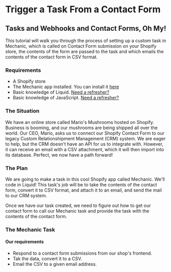 # Trigger a Task From a Contact Form

## Tasks and Webhooks and Contact Forms, Oh My!

This tutorial will walk you through the process of setting up a custom task in Mechanic, which is called on Contact Form submission on your Shopify store, the contents of the form are passed to the task and which emails the contents of the contact form in CSV format.

### Requirements

* A Shopify store
* The Mechanic app installed. You can install it [here](https://apps.shopify.com/mechanic?ref=lightward)
* Basic knowledge of Liquid. [Need a refresher?](../../liquid/basics/)
* Basic knowledge of JavaScript. [Need a refresher?](https://www.w3schools.com/js/default.asp)

### The Situation

We have an online store called Mario's Mushrooms hosted on Shopify. Business is booming, and our mushrooms are being shipped all over the world. Our CEO, Mario, asks us to connect our Shopify Contact Form to our legacy Custom Relationshipment Management \(CRM\) system. We are eager to help, but the CRM doesn't have an API for us to integrate with. However, it can receive an email with a CSV attachment, which it will then import into its database. Perfect, we now have a path forward!

### The Plan

We are going to make a task in this cool Shopify app called Mechanic.  We'll code in Liquid! This task's job will be to take the contents of the contact form, convert it to CSV format, and attach it to an email, and send the mail to our CRM system. 

Once we have our task created, we need to figure out how to get our contact form to call our Mechanic task and provide the task with the contents of the contact form.

### The Mechanic Task

#### Our requirements

* Respond to a contact form submissions from our shop's frontend.
* Tak the data, convert it to a CSV.
* Email the CSV to a given email address.

```javascript

```




